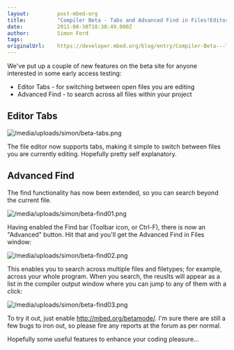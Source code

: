 ```yaml
---
layout:         post-mbed-org
title:          "Compiler Beta - Tabs and Advanced Find in Files!Editor TabsAdvanced Find"
date:           2011-08-30T18:38:49.000Z
author:         Simon Ford
tags:           
originalUrl:    https://developer.mbed.org/blog/entry/Compiler-Beta---Tabs-and-Advanced-Find-i/
---
```


<p>
  We've put up a couple of new features on the beta site for anyone
  interested in some early access testing:
</p>
<ul>
  <li>Editor Tabs - for switching between open files you are
  editing
  </li>
  <li>Advanced Find - to search across all files within your
  project
  </li>
</ul>
<h2>
  Editor Tabs
</h2>
<p>
  <img src=
  "https://developer.mbed.org/media/uploads/simon/beta-tabs.png"
  alt="/media/uploads/simon/beta-tabs.png" title=
  "/media/uploads/simon/beta-tabs.png">
</p>
<p>
  The file editor now supports tabs, making it simple to switch
  between files you are currently editing. Hopefully pretty self
  explanatory.
</p>
<h2>
  Advanced Find
</h2>
<p>
  The find functionality has now been extended, so you can search
  beyond the current file.
</p>
<p>
  <img src=
  "https://developer.mbed.org/media/uploads/simon/beta-find01.png"
  alt="/media/uploads/simon/beta-find01.png" title=
  "/media/uploads/simon/beta-find01.png">
</p>
<p>
  Having enabled the Find bar (Toolbar icon, or Ctrl-F), there is
  now an "Advanced" button. Hit that and you'll get the Advanced
  Find in Files window:
</p>
<p>
  <img src=
  "https://developer.mbed.org/media/uploads/simon/beta-find02.png"
  alt="/media/uploads/simon/beta-find02.png" title=
  "/media/uploads/simon/beta-find02.png">
</p>
<p>
  This enables you to search across multiple files and filetypes;
  for example, across your whole program. When you search, the
  reuslts will appear as a list in the compiler output window where
  you can jump to any of them with a click:
</p>
<p>
  <img src=
  "https://developer.mbed.org/media/uploads/simon/beta-find03.png"
  alt="/media/uploads/simon/beta-find03.png" title=
  "/media/uploads/simon/beta-find03.png">
</p>
<p>
  To try it out, just enable <a href=
  "http://mbed.org/betamode/">http://mbed.org/betamode/</a>. I'm
  sure there are still a few bugs to iron out, so please fire any
  reports at the forum as per normal.
</p>
<p>
  Hopefully some useful features to enhance your coding pleasure...
</p>

